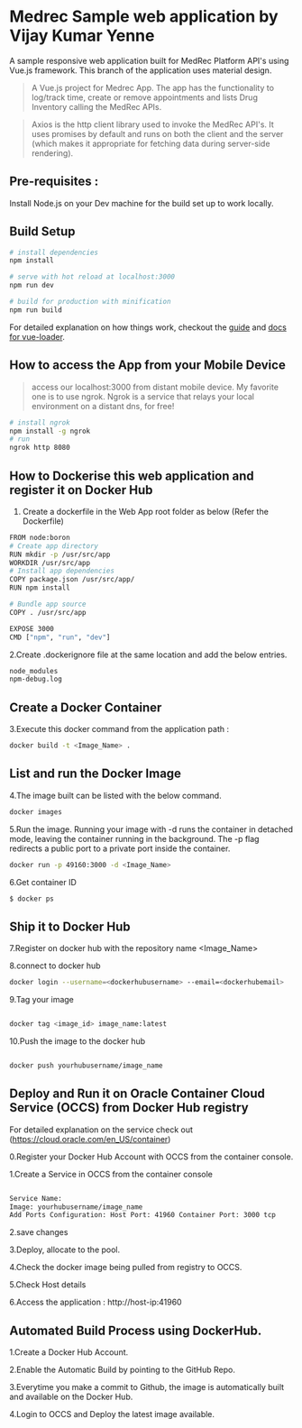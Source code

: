 # Medrec Sample web application  by Vijay Kumar Yenne
A sample responsive web application built for MedRec Platform API's using Vue.js framework. This branch of the application uses material design.


> A Vue.js project for Medrec App. The app has the functionality to log/track time, create or remove appointments and lists Drug Inventory calling the MedRec APIs.

> Axios is the http client library used to invoke the MedRec API's. It uses promises by default and runs on both the client and the server (which makes it appropriate for fetching data during server-side rendering). 

## Pre-requisites :
Install Node.js on your Dev machine for the build set up to work locally.

## Build Setup

```bash
# install dependencies
npm install

# serve with hot reload at localhost:3000
npm run dev

# build for production with minification
npm run build
```

For detailed explanation on how things work, checkout the [guide](http://vuejs-templates.github.io/webpack/) and [docs for vue-loader](http://vuejs.github.io/vue-loader).

## How to access the App from your Mobile Device
> access our localhost:3000 from distant mobile device. My favorite one is to use ngrok.
> Ngrok is a service that relays your local environment on a distant dns, for free!

```bash
# install ngrok
npm install -g ngrok
# run
ngrok http 8080
```

## How to Dockerise this web application and register it on Docker Hub
1. Create a dockerfile in the Web App root folder as below (Refer the Dockerfile)

```bash
FROM node:boron
# Create app directory
RUN mkdir -p /usr/src/app
WORKDIR /usr/src/app
# Install app dependencies
COPY package.json /usr/src/app/
RUN npm install

# Bundle app source
COPY . /usr/src/app

EXPOSE 3000
CMD ["npm", "run", "dev"]
```
2.Create .dockerignore file at the same location and add the below entries.

```bash
node_modules
npm-debug.log
```

## Create a Docker Container
3.Execute this docker command from the application path :
```bash
docker build -t <Image_Name> .
```

## List and run the Docker Image
4.The image built can be listed with the below command.

```bash
docker images
```
5.Run the image. Running your image with -d runs the container in detached mode, leaving the container running in the background. The -p flag redirects a public port to a private port inside the container. 

```bash
docker run -p 49160:3000 -d <Image_Name>

```
6.Get container ID

```bash
$ docker ps
```

## Ship it to Docker Hub

7.Register on docker hub with the repository name <Image_Name>

8.connect to docker hub

```bash
docker login --username=<dockerhubusername> --email=<dockerhubemail>

```
9.Tag your image

```bash

docker tag <image_id> image_name:latest

```

10.Push the image to the docker hub

```bash

docker push yourhubusername/image_name

```

## Deploy and Run it on Oracle Container Cloud Service (OCCS) from Docker Hub registry

For detailed explanation on the service check out (https://cloud.oracle.com/en_US/container)

0.Register your Docker Hub Account with OCCS from the container console.

1.Create a Service in OCCS from the container console

```bash

Service Name:
Image: yourhubusername/image_name
Add Ports Configuration: Host Port: 41960 Container Port: 3000 tcp

```

2.save changes

3.Deploy, allocate to the pool.

4.Check the docker image being pulled from registry to OCCS.

5.Check Host details

6.Access the application : http://host-ip:41960


## Automated Build Process using DockerHub.

1.Create a Docker Hub Account.

2.Enable the Automatic Build by pointing to the GitHub Repo.

3.Everytime you make a commit to Github, the image is automatically built and available on the Docker 
Hub.

4.Login to OCCS and Deploy the latest image available.